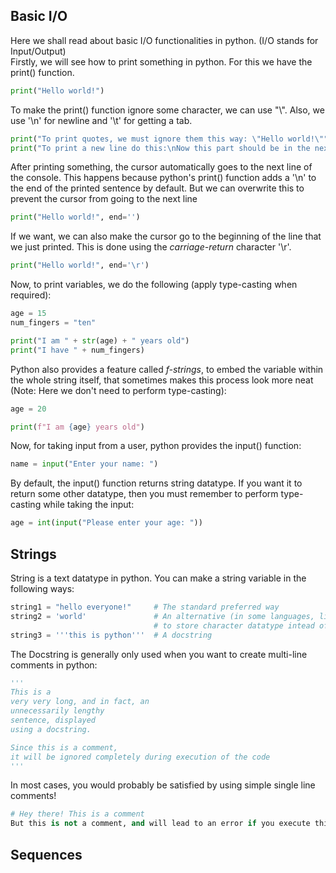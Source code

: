 ## Basic I/O

Here we shall read about basic I/O functionalities in python. (I/O stands for Input/Output)\
Firstly, we will see how to print something in python. For this we have the print() function.

```python
print("Hello world!")
```

To make the print() function ignore some character, we can use "\\". Also, we use '\n' for newline and '\t' for getting a tab.

```python
print("To print quotes, we must ignore them this way: \"Hello world!\"")
print("To print a new line do this:\nNow this part should be in the next line")
```

After printing something, the cursor automatically goes to the next line of the console. This happens because python's print() function adds a '\n' to the end of the printed sentence by default. But we can overwrite this to prevent the cursor from going to the next line

```python
print("Hello world!", end='')
```

If we want, we can also make the cursor go to the beginning of the line that we just printed. This is done using the *carriage-return* character '\r'.

```python
print("Hello world!", end='\r')
```

Now, to print variables, we do the following (apply type-casting when required):

```py
age = 15
num_fingers = "ten"

print("I am " + str(age) + " years old")
print("I have " + num_fingers)
```

Python also provides a feature called *f-strings*, to embed the variable within the whole string itself, that sometimes makes this process look more neat (Note: Here we don't need to perform type-casting):

```py
age = 20

print(f"I am {age} years old")
```

Now, for taking input from a user, python provides the input() function:

```py
name = input("Enter your name: ")
```

By default, the input() function returns string datatype. If you want it to return some other datatype, then you must remember to perform type-casting while taking the input:

```py
age = int(input("Please enter your age: "))
```

## Strings

String is a text datatype in python. You can make a string variable in the following ways:

```py
string1 = "hello everyone!"     # The standard preferred way
string2 = 'world'               # An alternative (in some languages, like C, this way is used
                                # to store character datatype intead of strings)
string3 = '''this is python'''  # A docstring
```

The Docstring is generally only used when you want to create multi-line comments in python:

```py
'''
This is a
very very long, and in fact, an
unnecessarily lengthy
sentence, displayed
using a docstring.

Since this is a comment,
it will be ignored completely during execution of the code
'''
```

In most cases, you would probably be satisfied by using simple single line comments!

```py
# Hey there! This is a comment
But this is not a comment, and will lead to an error if you execute this line!
```

## Sequences